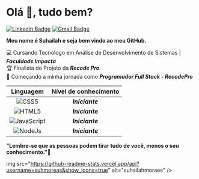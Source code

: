 # Olá :wave:, tudo bem?


[![Linkedin Badge](https://img.shields.io/badge/-LinkedIn-blue?style=flat-square&logo=Linkedin&logoColor=white&link=https://www.linkedin.com/in/suhailah-concei%C3%A7%C3%A3o-43069a150/])](https://www.linkedin.com/in/suhailah-concei%C3%A7%C3%A3o-43069a150/) [![Gmail Badge](https://img.shields.io/badge/-Gmail-c14438?style=flat-square&logo=Gmail&logoColor=white&link=mailto:dev.suhmoraes@gmail.com)](mailto:dev.suhmoraes@gmail.com)

**Meu nome é Suhailah e seja bem vindo ao meu GitHub.**
  
  
:computer: Cursando Tecnólogo em Análise de Desenvolvimento de Sistemas | **_Faculdade Impacta_**  
:trophy: Finalista do Projeto da **_Recode Pro_**.  
:rocket: Começando a minha jornada como **_Programador Full Stack - RecodePro_**


|Linguagem  |  Nível de conhecimento  |
|   :---:      |    :---:     |
| ![CSS5](https://icongr.am/devicon/css3-original-wordmark.svg?size=29&color=currentColor) |**_Iniciante_**|
![HTML5](https://icongr.am/devicon/html5-original-wordmark.svg?size=29&color=currentColor) | **_Iniciante_**|
|  ![JavaScript](https://icongr.am/devicon/javascript-original.svg?size=29&color=currentColor)  | **_Iniciante_**|
|![NodeJs](https://icongr.am/devicon/nodejs-original.svg?size=29&color=currentColor)   |**_Iniciante_**|

   **"Lembre-se que as pessoas podem tirar tudo de você, menos o seu conhecimento."🧠**
   
   img src="https://github-readme-stats.vercel.app/api?username=suhmoreas&show_icons=true" alt="suhailahmoraes" /> </p>

   

